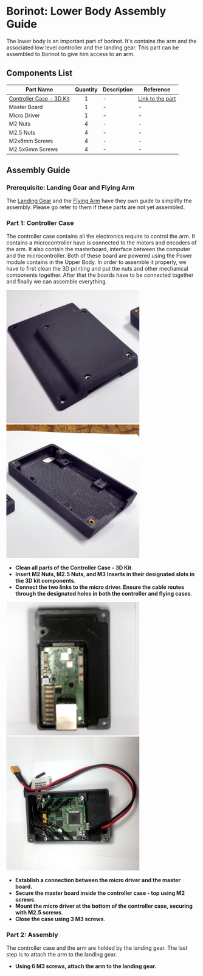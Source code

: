 # Borinot: Lower Body Assembly Guide

The lower body is an important part of borinot. It's contains the arm and the associated low level controller and the landing gear. This part can be assembled to Borinot to give him access to an arm.

## Components List

| Part Name | Quantity | Description | Reference |
|---|:---:|---|---|
| [Controller Case - 3D Kit](CAD/platform/) | 1 | - | [Link to the part](CAD/platform/) |
| Master Board | 1 | - | - |
| Micro Driver | 1 | - | - |
| M2 Nuts | 4 | - | - |
| M2.5 Nuts | 4 | - | - |
| M2x6mm Screws | 4 | - | - |
| M2.5x6mm Screws | 4 | - | - |

## Assembly Guide

### Prerequisite: Landing Gear and Flying Arm

The [Landing Gear](landing_gear.md) and the [Flying Arm](flying_arm.md) have they own guide to simplifly the assembly. Please go refer to them if these parts are not yet assembled.

### Part 1: Controller Case

The controller case contains all the electronics require to control the arm. It contains a microcontroller have is connected to the motors and encoders of the arm. It also contain the masterboard, interface between the computer and the microcontroller. Both of these board are powered using the Power module contains in the Upper Body. In order to assemble it properly, we have to first clean the 3D printing and put the nuts and other mechanical components together. After that the boards have to be connected together and finally we can assemble everything.

<img src="../media/controller_case_preparation_1.png" alt="Top view of the motor case 3 assembly" width="350"/>
<img src="../media/controller_case_preparation_2.png" alt="Top view of the motor case 3 assembly" width="350"/>

- **Clean all parts of the Controller Case - 3D Kit**.
- **Insert M2 Nuts, M2.5 Nuts, and M3 Inserts in their designated slots in the 3D kit components**.
- **Connect the two links to the micro driver. Ensure the cable routes through the designated holes in both the controller and flying cases**.

<img src="../media/controller_case_assembly_1.png" alt="Top view of the motor case 3 assembly" width="350"/>
<img src="../media/controller_case_assembly_2.png" alt="Top view of the motor case 3 assembly" width="350"/>

- **Establish a connection between the micro driver and the master board.**
- **Secure the master board inside the controller case - top using M2 screws**.
- **Mount the micro driver at the bottom of the controller case, securing with M2.5 screws**.
- **Close the case using 3 M3 screws**.

### Part 2: Assembly

The controller case and the arm are holded by the landing gear. The last step is to attach the arm to the landing gear.

- **Using 6 M3 screws, attach the arm to the landing gear.**
